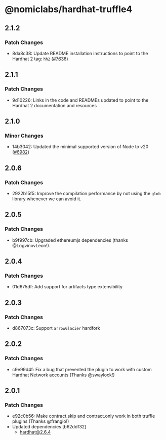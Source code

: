 # @nomiclabs/hardhat-truffle4

## 2.1.2

### Patch Changes

- 8da8c38: Update README installation instructions to point to the Hardhat 2 tag: `hh2` ([#7636](https://github.com/NomicFoundation/hardhat/pull/7636))

## 2.1.1

### Patch Changes

- 9d10226: Links in the code and READMEs updated to point to the Hardhat 2 documentation and resources

## 2.1.0

### Minor Changes

- 14b3042: Updated the minimal supported version of Node to v20 ([#6982](https://github.com/NomicFoundation/hardhat/pull/6982))

## 2.0.6

### Patch Changes

- 2922b15f5: Improve the compilation performance by not using the `glob` library whenever we can avoid it.

## 2.0.5

### Patch Changes

- b9f997cb: Upgraded ethereumjs dependencies (thanks @LogvinovLeon!).

## 2.0.4

### Patch Changes

- 01d675df: Add support for artifacts type extensibility

## 2.0.3

### Patch Changes

- d867073c: Support `arrowGlacier` hardfork

## 2.0.2

### Patch Changes

- c9e99d4f: Fix a bug that prevented the plugin to work with custom Hardhat Network accounts (Thanks @swaylock!)

## 2.0.1

### Patch Changes

- e92c0b56: Make contract.skip and contract.only work in both truffle plugins (Thanks @frangio!)
- Updated dependencies [b62ddf32]
  - hardhat@2.6.4
